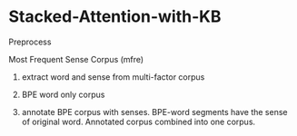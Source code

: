 # Stacked-Attention-with-KB

Preprocess

Most Frequent Sense Corpus (mfre)

1. extract word and sense from multi-factor corpus

2. BPE word only corpus

3. annotate BPE corpus with senses. BPE-word segments have the sense of original word. Annotated corpus combined into one corpus.

